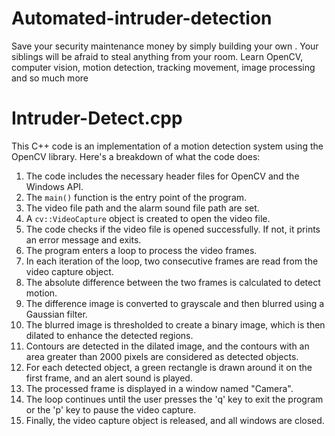 # Automated-intruder-detection
Save your security maintenance money by simply building your own . Your siblings will be afraid to steal anything from your room. Learn OpenCV, computer vision, motion detection, tracking movement, image processing and so much more 

# Intruder-Detect.cpp

This C++ code is an implementation of a motion detection system using the OpenCV library. 
Here's a breakdown of what the code does: 
1. The code includes the necessary header files for OpenCV and the Windows API.
2. The `main()` function is the entry point of the program.
3. The video file path and the alarm sound file path are set.
4. A `cv::VideoCapture` object is created to open the video file.
5. The code checks if the video file is opened successfully. If not, it prints an error message and exits.
6. The program enters a loop to process the video frames.
7. In each iteration of the loop, two consecutive frames are read from the video capture object.
8. The absolute difference between the two frames is calculated to detect motion.
9. The difference image is converted to grayscale and then blurred using a Gaussian filter.
10. The blurred image is thresholded to create a binary image, which is then dilated to enhance the detected regions.
11. Contours are detected in the dilated image, and the contours with an area greater than 2000 pixels are considered as detected objects.
12. For each detected object, a green rectangle is drawn around it on the first frame, and an alert sound is played.
13. The processed frame is displayed in a window named "Camera".
14. The loop continues until the user presses the 'q' key to exit the program or the 'p' key to pause the video capture.
15. Finally, the video capture object is released, and all windows are closed.
